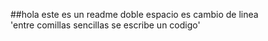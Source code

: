 ##hola este es un readme
doble espacio es cambio de linea  
'entre comillas sencillas se escribe un codigo'
